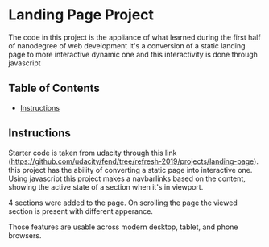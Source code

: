 # Landing Page Project
The code in this project is the appliance of what learned during the first half of nanodegree of web development 
It's a conversion of a static landing page to more interactive dynamic one and this interactivity is done through javascript 
## Table of Contents

* [Instructions](#instructions)

## Instructions
Starter code is taken from udacity through this link (https://github.com/udacity/fend/tree/refresh-2019/projects/landing-page). 
this project has the ability of converting a static page into interactive one.
Using javascript this project makes a navbarlinks based on the content, showing the active state of a section when it's in viewport.

4 sections were added to the page.
On scrolling the page the viewed section is present with different apperance. 

Those features are usable across modern desktop, tablet, and phone browsers.